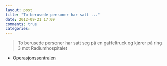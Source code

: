 ```yaml
---
layout: post
title: "To berusede personer har satt ..."
date: 2012-09-21 17:09
comments: true
categories: 
---
```

> To berusede personer har satt seg på en gaffeltruck og kjører på ring 3 mot Radiumhospitalet 
- [Operasjonssentralen](https://twitter.com/oslopolitiops/statuses/249299247399325696)
